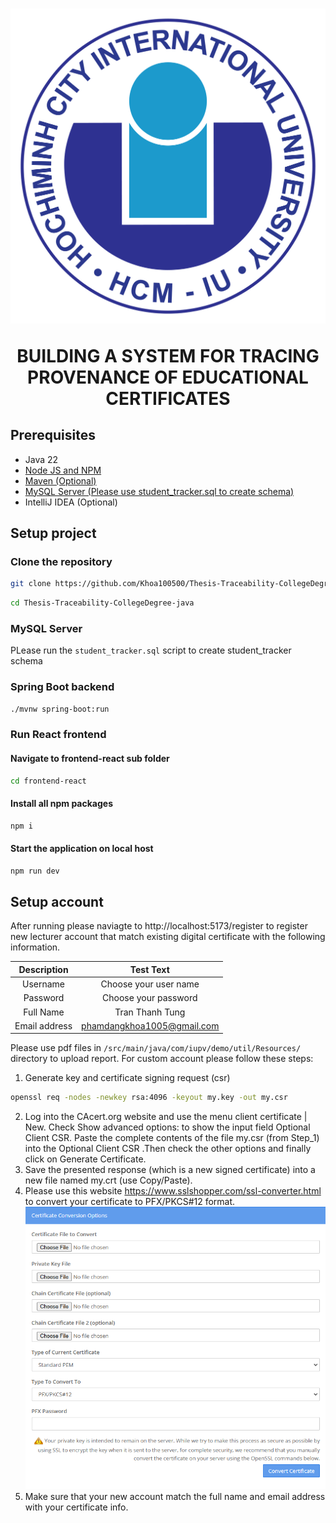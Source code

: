 <h1>
    <img src="images/logo-vector-IU-01.png" alt="HCMIU Logo"/>
    <p style="text-align:center">BUILDING A SYSTEM FOR TRACING PROVENANCE OF
EDUCATIONAL CERTIFICATES
</p>
</h1>

## Prerequisites

-   Java 22
-   [Node JS and NPM](https://nodejs.org/en/download/package-manager)
-   [Maven (Optional)](https://maven.apache.org/download.cgi)
-   [MySQL Server (Please use student_tracker.sql to create schema)](https://dev.mysql.com/downloads/mysql/)
-   IntelliJ IDEA (Optional)

## Setup project

### Clone the repository

```bash
git clone https://github.com/Khoa100500/Thesis-Traceability-CollegeDegree-java.git
```

```bash
cd Thesis-Traceability-CollegeDegree-java
```

### MySQL Server

PLease run the `student_tracker.sql` script to create student_tracker schema

### Spring Boot backend

```bash
./mvnw spring-boot:run
```

### Run React frontend

#### Navigate to frontend-react sub folder

```bash
cd frontend-react
```

#### Install all npm packages

```bash
npm i
```

#### Start the application on local host

```bash
npm run dev
```

## Setup account

After running please naviagte to http://localhost:5173/register to register new lecturer account that match existing digital certificate with the following information.

|  Description  |         Test Text          |
| :-----------: | :------------------------: |
|   Username    |   Choose your user name    |
|   Password    |    Choose your password    |
|   Full Name   |      Tran Thanh Tung       |
| Email address | phamdangkhoa1005@gmail.com |

Please use pdf files in `/src/main/java/com/iupv/demo/util/Resources/` directory to upload report. For custom account please follow these steps:

1. Generate key and certificate signing request (csr)

```bash
openssl req -nodes -newkey rsa:4096 -keyout my.key -out my.csr
```

2. Log into the CAcert.org website and use the menu client certificate | New. Check Show advanced options: to show the input field Optional Client CSR. Paste the complete contents of the file my.csr (from Step_1) into the Optional Client CSR .Then check the other options and finally click on Generate Certificate.
3. Save the presented response (which is a new signed certificate) into a new file named my.crt (use Copy/Paste).
4. Please use this website https://www.sslshopper.com/ssl-converter.html to convert your certificate to PFX/PKCS#12 format.![Certificate converter](/images/Certificate%20-converter.png)
5. Make sure that your new account match the full name and email address with your certificate info.
